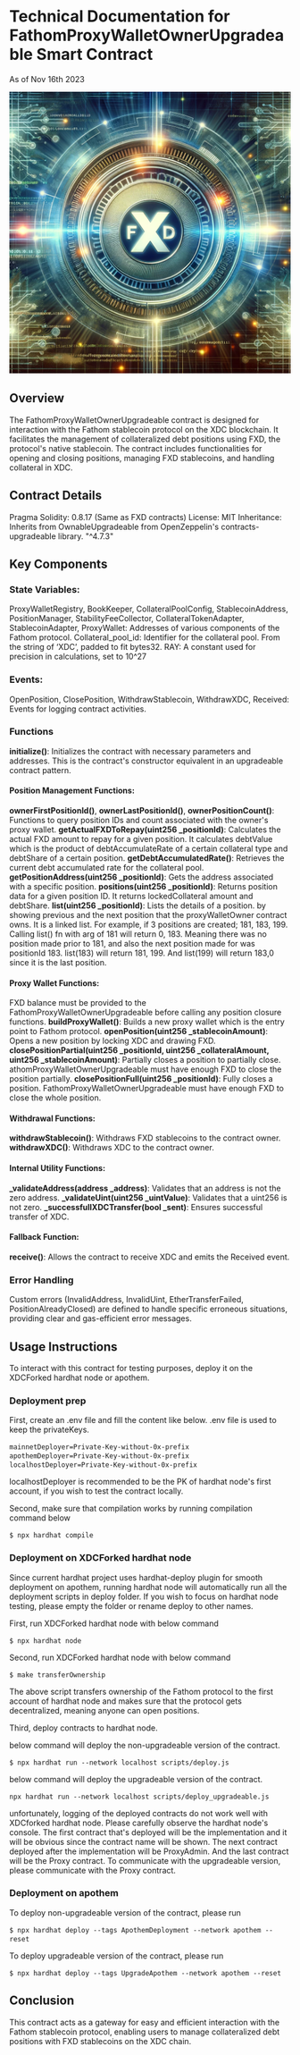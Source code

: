 
# **Technical Documentation for FathomProxyWalletOwnerUpgradeable Smart Contract**
As of Nov 16th 2023

![Alt text](FXD_programmable_money.webp)

## Overview
The FathomProxyWalletOwnerUpgradeable contract is designed for interaction with the Fathom stablecoin protocol on the XDC blockchain. It facilitates the management of collateralized debt positions using FXD, the protocol's native stablecoin. The contract includes functionalities for opening and closing positions, managing FXD stablecoins, and handling collateral in XDC.
## Contract Details
Pragma Solidity: 0.8.17 (Same as FXD contracts)
License: MIT
Inheritance: Inherits from OwnableUpgradeable from OpenZeppelin's contracts-upgradeable library. "^4.7.3"

## Key Components
### State Variables:
ProxyWalletRegistry, BookKeeper, CollateralPoolConfig, StablecoinAddress, PositionManager, StabilityFeeCollector, CollateralTokenAdapter, StablecoinAdapter, ProxyWallet: Addresses of various components of the Fathom protocol.
Collateral_pool_id: Identifier for the collateral pool. From the string of ‘XDC’, padded to fit bytes32.
RAY: A constant used for precision in calculations, set to 10^27
### Events:
OpenPosition, ClosePosition, WithdrawStablecoin, WithdrawXDC, Received: Events for logging contract activities.
### Functions
**initialize()**: Initializes the contract with necessary parameters and addresses. This is the contract's constructor equivalent in an upgradeable contract pattern.
#### Position Management Functions:
**ownerFirstPositionId()**, **ownerLastPositionId()**, **ownerPositionCount()**: Functions to query position IDs and count associated with the owner's proxy wallet.
**getActualFXDToRepay(uint256 _positionId)**: Calculates the actual FXD amount to repay for a given position. It calculates debtValue which is the product of debtAccumulateRate of a certain collateral type and debtShare of a certain position.
**getDebtAccumulatedRate()**: Retrieves the current debt accumulated rate for the collateral pool.
**getPositionAddress(uint256 _positionId)**: Gets the address associated with a specific position. 
**positions(uint256 _positionId)**: Returns position data for a given position ID. It returns lockedCollateral amount and debtShare.
**list(uint256 _positionId)**: Lists the details of a position. by showing previous and the next position that the proxyWalletOwner contract owns. It is a linked list. For example, if 3 positions are created; 181, 183, 199. Calling list() fn with arg of 181 will return 0, 183. Meaning there was no position made prior to 181, and also the next position made for was positionId 183. list(183) will return 181, 199. And list(199) will return 183,0 since it is the last position.
#### Proxy Wallet Functions:
FXD balance must be provided to the FathomProxyWalletOwnerUpgradeable before calling any position closure functions.
**buildProxyWallet()**: Builds a new proxy wallet which is the entry point to Fathom protocol.
**openPosition(uint256 _stablecoinAmount)**: Opens a new position by locking XDC and drawing FXD.
**closePositionPartial(uint256 _positionId, uint256 _collateralAmount, uint256 _stablecoinAmount)**: Partially closes a position to partially close. athomProxyWalletOwnerUpgradeable must have enough FXD to close the position partially.
**closePositionFull(uint256 _positionId)**: Fully closes a position. FathomProxyWalletOwnerUpgradeable must have enough FXD to close the whole position.
#### Withdrawal Functions:
**withdrawStablecoin()**: Withdraws FXD stablecoins to the contract owner.
**withdrawXDC()**: Withdraws XDC to the contract owner.
#### Internal Utility Functions:
**_validateAddress(address _address)**: Validates that an address is not the zero address.
**_validateUint(uint256 _uintValue)**: Validates that a uint256 is not zero.
**_successfullXDCTransfer(bool _sent)**: Ensures successful transfer of XDC.
#### Fallback Function:
**receive()**: Allows the contract to receive XDC and emits the Received event.
### Error Handling
Custom errors (InvalidAddress, InvalidUint, EtherTransferFailed, PositionAlreadyClosed) are defined to handle specific erroneous situations, providing clear and gas-efficient error messages.
## Usage Instructions
To interact with this contract for testing purposes, deploy it on the XDCForked hardhat node or apothem.

### Deployment prep

First, create an .env file and fill the content like below. .env file is used to keep the privateKeys.
```.env
mainnetDeployer=Private-Key-without-0x-prefix
apothemDeployer=Private-Key-without-0x-prefix
localhostDeployer=Private-Key-without-0x-prefix
```

localhostDeployer is recommended to be the PK of hardhat node's first account, if you wish to test the contract locally.

Second, make sure that compilation works by running compilation command below

```cli
$ npx hardhat compile
```

### Deployment on XDCForked hardhat node

Since current hardhat project uses hardhat-deploy plugin for smooth deployment on apothem, running hardhat node will automatically run all the deployment scripts in deploy folder. If you wish to focus on hardhat node testing, please empty the folder or rename deploy to other names.

First, run XDCForked hardhat node with below command

```cli
$ npx hardhat node
```

Second, run XDCForked hardhat node with below command

```cli
$ make transferOwnership
```

The above script transfers ownership of the Fathom protocol to the first account of hardhat node and makes sure that the protocol gets decentralized, meaning anyone can open positions.

Third, deploy contracts to hardhat node.

below command will deploy the non-upgradeable version of the contract.

```cli
$ npx hardhat run --network localhost scripts/deploy.js
```

below command will deploy the upgradeable version of the contract.

```cli
npx hardhat run --network localhost scripts/deploy_upgradeable.js
```

unfortunately, logging of the deployed contracts do not work well with XDCforked hardhat node. Please carefully observe the hardhat node's console. The first contract that's deployed will be the implementation and it will be obvious since the contract name will be shown. The next contract deployed after the implementation will be ProxyAdmin. And the last contract will be the Proxy contract. To communicate with the upgradeable version, please communicate with the Proxy contract.


### Deployment on apothem

To deploy non-upgradeable version of the contract, please run 
```cli
$ npx hardhat deploy --tags ApothemDeployment --network apothem --reset
```

To deploy upgradeable version of the contract, please run 
```cli
$ npx hardhat deploy --tags UpgradeApothem --network apothem --reset
```


## Conclusion
This contract acts as a gateway for easy and efficient interaction with the Fathom stablecoin protocol, enabling users to manage collateralized debt positions with FXD stablecoins on the XDC chain.

